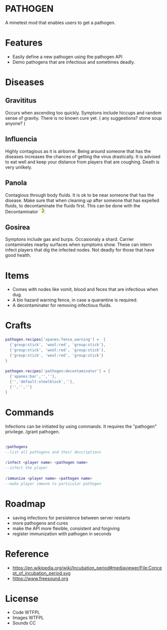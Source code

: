 # PATHOGEN

A minetest mod that enables users to get a pathogen.

# Features

- Easily define a new pathogen using the pathogen API
- Demo pathogens that are infectious and sometimes deadly.

# Diseases

## Gravititus
Occurs when ascending too quickly. Symptons include hiccups and random sense of
gravity. There is no known cure yet. ( any suggestions? stone soup anyone? )

## Influencia
Highly contagious as it is airborne. Being around someone that has the diseases
increases the chances of getting the virus drastically. It is advised to eat well
and keep your distance from players that are coughing. Death is very unlikely.

## Panola
Contagious through body fluids. It is ok to be near someone that has the disease.
Make sure that when cleaning up after someone that has expelled fluids, to
decontaminate the fluids first. This can be done with the Decontaminator
![Decontaminator](pathogen/textures/pathogen_decontaminator.png).

## Gosirea
Symptons include gas and burps. Occasionaly a shard.
Carrier contaminates nearby surfaces when symptoms show. These can intern infect
players that dig the infected nodes. Not deadly for those that have good health.

# Items
- Comes with nodes like vomit, blood and feces that are infectious when dug.
- A bio hazard warning fence, in case a quarantine is required.
- A decontaminater for removing infectious fluids.

# Crafts

```lua
pathogen.recipes['xpanes:fence_warning'] =  {
  {'group:stick', 'wool:red', 'group:stick'},
  {'group:stick', 'wool:red', 'group:stick'},
  {'group:stick', 'wool:red', 'group:stick'}
}

pathogen.recipes['pathogen:decontaminator'] = {
  {'xpanes:bar','',''},
  {'','default:steelblock',''},
  {'','',''}
}
```

# Commands

Infections can be initiated by using commands. It requires the "pathogen"
privilege. /grant <playername> pathogen.

```lua

/pathogens
--list all pathogens and their descriptions

/infect <player name> <pathogen name>
--infect the player

/immunize <player name> <pathogen name>
--make player immune to particular pathogen

```

# Roadmap

- saving infections for persistence between server restarts
- more pathogens and cures
- make the API more flexible, consistent and forgiving
- register immunization with pathogen in seconds

# Reference

- https://en.wikipedia.org/wiki/Incubation_period#mediaviewer/File:Concept_of_incubation_period.svg
- https://www.freesound.org

# License

- Code	WTFPL
- Images	WTFPL
- Sounds	CC
